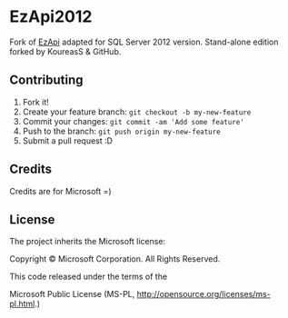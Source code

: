 # EzApi2012

Fork of [EzApi](http://sqlsrvintegrationsrv.codeplex.com/releases/view/21238) adapted for SQL Server 2012 version. Stand-alone edition forked by KoureasS & GitHub.

## Contributing

1. Fork it!
2. Create your feature branch: `git checkout -b my-new-feature`
3. Commit your changes: `git commit -am 'Add some feature'`
4. Push to the branch: `git push origin my-new-feature`
5. Submit a pull request :D

## Credits

Credits are for Microsoft =)

## License

The project inherits the Microsoft license: 

Copyright © Microsoft Corporation.  All Rights Reserved.

This code released under the terms of the 

Microsoft Public License (MS-PL, http://opensource.org/licenses/ms-pl.html.)
